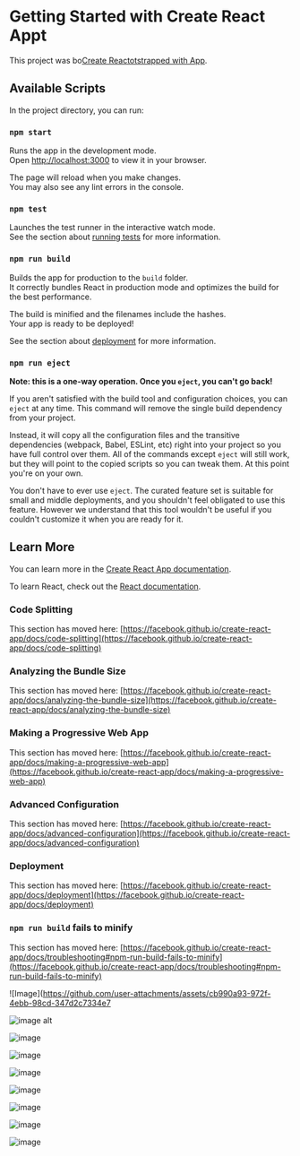 # Getting Started with Create React Appt

This project was bo[Create Reactotstrapped with  App](https://github.com/facebook/creae-react-app).

## Available Scripts

In the project directory, you can run:

### `npm start`

Runs the app in the development mode.\
Open [http://localhost:3000](http://localhost:3000) to view it in your browser.

The page will reload when you make changes.\
You may also see any lint errors in the console.

### `npm test`

Launches the test runner in the interactive watch mode.\
See the section about [running tests](https://facebook.github.io/create-react-app/docs/running-tests) for more information.

### `npm run build`

Builds the app for production to the `build` folder.\
It correctly bundles React in production mode and optimizes the build for the best performance.

The build is minified and the filenames include the hashes.\
Your app is ready to be deployed!

See the section about [deployment](https://facebook.github.io/create-react-app/docs/deployment) for more information.

### `npm run eject`

**Note: this is a one-way operation. Once you `eject`, you can't go back!**

If you aren't satisfied with the build tool and configuration choices, you can `eject` at any time. This command will remove the single build dependency from your project.

Instead, it will copy all the configuration files and the transitive dependencies (webpack, Babel, ESLint, etc) right into your project so you have full control over them. All of the commands except `eject` will still work, but they will point to the copied scripts so you can tweak them. At this point you're on your own.

You don't have to ever use `eject`. The curated feature set is suitable for small and middle deployments, and you shouldn't feel obligated to use this feature. However we understand that this tool wouldn't be useful if you couldn't customize it when you are ready for it.

## Learn More

You can learn more in the [Create React App documentation](https://facebook.github.io/create-react-app/docs/getting-started).

To learn React, check out the [React documentation](https://reactjs.org/).

### Code Splitting

This section has moved here: [https://facebook.github.io/create-react-app/docs/code-splitting](https://facebook.github.io/create-react-app/docs/code-splitting)

### Analyzing the Bundle Size

This section has moved here: [https://facebook.github.io/create-react-app/docs/analyzing-the-bundle-size](https://facebook.github.io/create-react-app/docs/analyzing-the-bundle-size)

### Making a Progressive Web App

This section has moved here: [https://facebook.github.io/create-react-app/docs/making-a-progressive-web-app](https://facebook.github.io/create-react-app/docs/making-a-progressive-web-app)

### Advanced Configuration

This section has moved here: [https://facebook.github.io/create-react-app/docs/advanced-configuration](https://facebook.github.io/create-react-app/docs/advanced-configuration)

### Deployment

This section has moved here: [https://facebook.github.io/create-react-app/docs/deployment](https://facebook.github.io/create-react-app/docs/deployment)

### `npm run build` fails to minify

This section has moved here: [https://facebook.github.io/create-react-app/docs/troubleshooting#npm-run-build-fails-to-minify](https://facebook.github.io/create-react-app/docs/troubleshooting#npm-run-build-fails-to-minify)

![Image](https://github.com/user-attachments/assets/cb990a93-972f-4ebb-98cd-347d2c7334e7

![image alt](https://github.com/Harshdeep1294/RMC-Website-/blob/3df3982bde6abb49a8fa2cf18fd82679a157442c/Screenshot%202025-05-26%20190148.png)

![image](https://github.com/Harshdeep1294/RMC-Website-/blob/ec9547df2950a6be8d42f4de51670336729fc63e/Screenshot%202025-05-26%20190315.png)

![image](https://github.com/Harshdeep1294/RMC-Website-/blob/d571e4d99cc397b1ac304e4af0bcd9b0377b7b4c/Screenshot%202025-05-26%20190354.png)

![image](https://github.com/Harshdeep1294/RMC-Website-/blob/a7b27c1dcdbab0800fb270677ed54e88d32ed448/Screenshot%202025-05-27%20110437.png)

![image](https://github.com/Harshdeep1294/RMC-Website-/blob/a7b27c1dcdbab0800fb270677ed54e88d32ed448/Screenshot%202025-05-27%20110503.png)

![image](https://github.com/Harshdeep1294/RMC-Website-/blob/a7b27c1dcdbab0800fb270677ed54e88d32ed448/Screenshot%202025-05-27%20110530.png)

![image](https://github.com/Harshdeep1294/RMC-Website-/blob/a7b27c1dcdbab0800fb270677ed54e88d32ed448/Screenshot%202025-05-27%20110722.png)

![image](https://github.com/Harshdeep1294/RMC-Website-/blob/a7b27c1dcdbab0800fb270677ed54e88d32ed448/Screenshot%202025-05-27%20110809.png)
